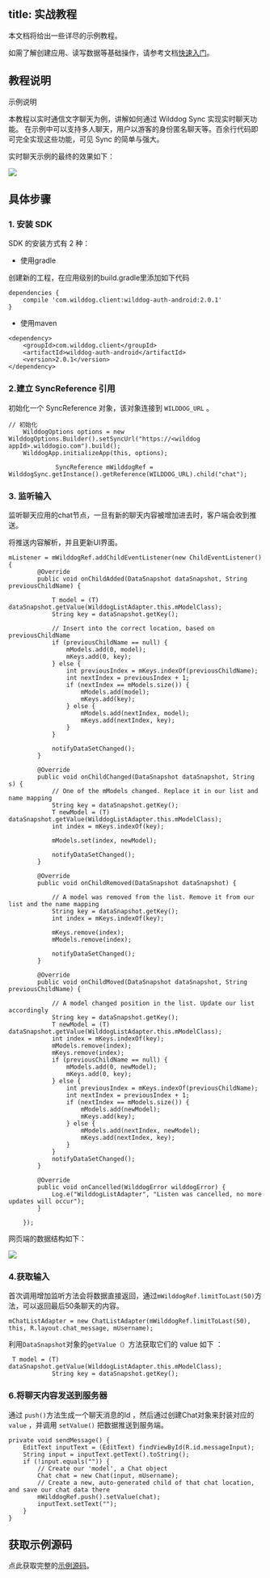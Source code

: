 
title: 实战教程
---
本文档将给出一些详尽的示例教程。

如需了解创建应用、读写数据等基础操作，请参考文档[快速入门](/quickstart/sync/android.html)。

## 教程说明

示例说明

本教程以实时通信文字聊天为例，讲解如何通过 Wilddog Sync 实现实时聊天功能。
在示例中可以支持多人聊天，用户以游客的身份匿名聊天等。百余行代码即可完全实现这些功能，可见 Sync 的简单与强大。

实时聊天示例的最终的效果如下：

![](/images/android_tutorial_a.jpg)



## 具体步骤

### 1. 安装 SDK

SDK 的安装方式有 2 种：

- 使用gradle

创建新的工程，在应用级别的build.gradle里添加如下代码

```
dependencies {
    compile 'com.wilddog.client:wilddog-auth-android:2.0.1'
}
```

- 使用maven

```
<dependency>
    <groupId>com.wilddog.client</groupId>
    <artifactId>wilddog-auth-android</artifactId>
    <version>2.0.1</version>
</dependency> 
```


### 2.建立 SyncReference 引用
初始化一个 SyncReference 对象，该对象连接到 `WILDDOG_URL` 。

```
// 初始化
    WilddogOptions options = new WilddogOptions.Builder().setSyncUrl("https://<wilddog appId>.wilddogio.com").build();
    WilddogApp.initializeApp(this, options);

             SyncReference mWilddogRef = WilddogSync.getInstance().getReference(WILDDOG_URL).child("chat");
```

### 3. 监听输入

监听聊天应用的chat节点，一旦有新的聊天内容被增加进去时，客户端会收到推送。

将推送内容解析，并且更新UI界面。

    mListener = mWilddogRef.addChildEventListener(new ChildEventListener() {
            @Override
            public void onChildAdded(DataSnapshot dataSnapshot, String previousChildName) {
    
                T model = (T) dataSnapshot.getValue(WilddogListAdapter.this.mModelClass);
                String key = dataSnapshot.getKey();
    
                // Insert into the correct location, based on previousChildName
                if (previousChildName == null) {
                    mModels.add(0, model);
                    mKeys.add(0, key);
                } else {
                    int previousIndex = mKeys.indexOf(previousChildName);
                    int nextIndex = previousIndex + 1;
                    if (nextIndex == mModels.size()) {
                        mModels.add(model);
                        mKeys.add(key);
                    } else {
                        mModels.add(nextIndex, model);
                        mKeys.add(nextIndex, key);
                    }
                }
    
                notifyDataSetChanged();
            }
    
            @Override
            public void onChildChanged(DataSnapshot dataSnapshot, String s) {
                // One of the mModels changed. Replace it in our list and name mapping
                String key = dataSnapshot.getKey();
                T newModel = (T) dataSnapshot.getValue(WilddogListAdapter.this.mModelClass);
                int index = mKeys.indexOf(key);
    
                mModels.set(index, newModel);
    
                notifyDataSetChanged();
            }
    
            @Override
            public void onChildRemoved(DataSnapshot dataSnapshot) {
    
                // A model was removed from the list. Remove it from our list and the name mapping
                String key = dataSnapshot.getKey();
                int index = mKeys.indexOf(key);
    
                mKeys.remove(index);
                mModels.remove(index);
    
                notifyDataSetChanged();
            }
    
            @Override
            public void onChildMoved(DataSnapshot dataSnapshot, String previousChildName) {
    
                // A model changed position in the list. Update our list accordingly
                String key = dataSnapshot.getKey();
                T newModel = (T) dataSnapshot.getValue(WilddogListAdapter.this.mModelClass);
                int index = mKeys.indexOf(key);
                mModels.remove(index);
                mKeys.remove(index);
                if (previousChildName == null) {
                    mModels.add(0, newModel);
                    mKeys.add(0, key);
                } else {
                    int previousIndex = mKeys.indexOf(previousChildName);
                    int nextIndex = previousIndex + 1;
                    if (nextIndex == mModels.size()) {
                        mModels.add(newModel);
                        mKeys.add(key);
                    } else {
                        mModels.add(nextIndex, newModel);
                        mKeys.add(nextIndex, key);
                    }
                }
                notifyDataSetChanged();
            }
    
            @Override
            public void onCancelled(WilddogError wilddogError) {
                Log.e("WilddogListAdapter", "Listen was cancelled, no more updates will occur");
            }
    
        });


网页端的数据结构如下：

![](/images/android_tutorial_b.jpg)

### 4.获取输入

首次调用增加监听方法会将数据直接返回，通过`mWilddogRef.limitToLast(50)`方法，可以返回最后50条聊天的内容。

    mChatListAdapter = new ChatListAdapter(mWilddogRef.limitToLast(50), this, R.layout.chat_message, mUsername);


利用`DataSnapshot`对象的`getValue（）`方法获取它们的 value 如下 ： 

     T model = (T) dataSnapshot.getValue(WilddogListAdapter.this.mModelClass);
                String key = dataSnapshot.getKey();


### 6.将聊天内容发送到服务器
通过 `push()`方法生成一个聊天消息的Id ，然后通过创建Chat对象来封装对应的 `value` ，并调用 `setValue()` 把数据推送到服务端。

    private void sendMessage() {
        EditText inputText = (EditText) findViewById(R.id.messageInput);
        String input = inputText.getText().toString();
        if (!input.equals("")) {
            // Create our 'model', a Chat object
            Chat chat = new Chat(input, mUsername);
            // Create a new, auto-generated child of that chat location, and save our chat data there
            mWilddogRef.push().setValue(chat);
            inputText.setText("");
        }
    }

## 获取示例源码
点此获取完整的[示例源码](https://github.com/WildDogTeam/demo-android-chat)。



